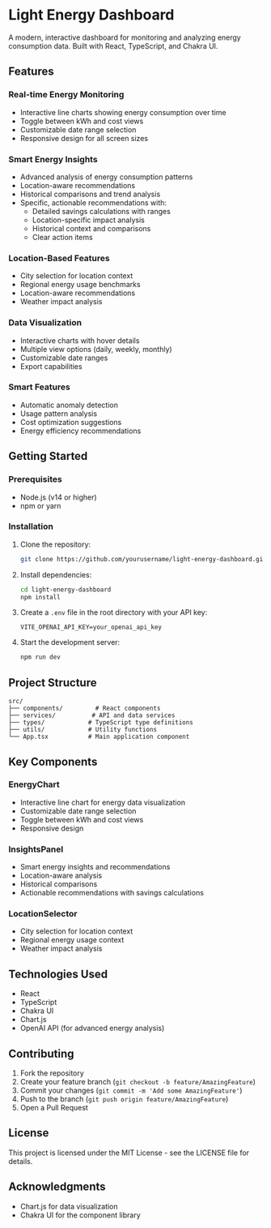 # Light Energy Dashboard

A modern, interactive dashboard for monitoring and analyzing energy consumption data. Built with React, TypeScript, and Chakra UI.

## Features

### Real-time Energy Monitoring
- Interactive line charts showing energy consumption over time
- Toggle between kWh and cost views
- Customizable date range selection
- Responsive design for all screen sizes

### Smart Energy Insights
- Advanced analysis of energy consumption patterns
- Location-aware recommendations
- Historical comparisons and trend analysis
- Specific, actionable recommendations with:
  - Detailed savings calculations with ranges
  - Location-specific impact analysis
  - Historical context and comparisons
  - Clear action items

### Location-Based Features
- City selection for location context
- Regional energy usage benchmarks
- Location-aware recommendations
- Weather impact analysis

### Data Visualization
- Interactive charts with hover details
- Multiple view options (daily, weekly, monthly)
- Customizable date ranges
- Export capabilities

### Smart Features
- Automatic anomaly detection
- Usage pattern analysis
- Cost optimization suggestions
- Energy efficiency recommendations

## Getting Started

### Prerequisites
- Node.js (v14 or higher)
- npm or yarn

### Installation
1. Clone the repository:
   ```bash
   git clone https://github.com/yourusername/light-energy-dashboard.git
   ```

2. Install dependencies:
   ```bash
   cd light-energy-dashboard
   npm install
   ```

3. Create a `.env` file in the root directory with your API key:
   ```
   VITE_OPENAI_API_KEY=your_openai_api_key
   ```

4. Start the development server:
   ```bash
   npm run dev
   ```

## Project Structure
```
src/
├── components/         # React components
├── services/          # API and data services
├── types/            # TypeScript type definitions
├── utils/            # Utility functions
└── App.tsx           # Main application component
```

## Key Components

### EnergyChart
- Interactive line chart for energy data visualization
- Customizable date range selection
- Toggle between kWh and cost views
- Responsive design

### InsightsPanel
- Smart energy insights and recommendations
- Location-aware analysis
- Historical comparisons
- Actionable recommendations with savings calculations

### LocationSelector
- City selection for location context
- Regional energy usage context
- Weather impact analysis

## Technologies Used
- React
- TypeScript
- Chakra UI
- Chart.js
- OpenAI API (for advanced energy analysis)

## Contributing
1. Fork the repository
2. Create your feature branch (`git checkout -b feature/AmazingFeature`)
3. Commit your changes (`git commit -m 'Add some AmazingFeature'`)
4. Push to the branch (`git push origin feature/AmazingFeature`)
5. Open a Pull Request

## License
This project is licensed under the MIT License - see the LICENSE file for details.

## Acknowledgments
- Chart.js for data visualization
- Chakra UI for the component library
